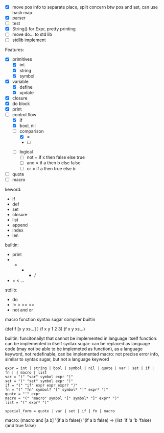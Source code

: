 - [x] move pos info to separate place, split concern btw pos and ast, can use hash map
- [x] parser
- [ ] test
- [x] String() for Expr, pretty printing
- [ ] move do... to std lib
- [ ] stdlib implement

Features:
- [x] primitives
  - [x] int
  - [x] string
  - [x] symbol
- [x] variable
  - [x] define
  - [x] update
- [x] closure
- [x] do block
- [x] print
- [ ] control flow
  - [x] if
  - [x] bool, nil
  - [ ] comparison
    - [x] =
    - [ ] >
  - [ ] logical
    - [ ] not = if x then false else true
    - [ ] and = if a then b else false
    - [ ] or = if a then true else b
- [ ] quote
- [ ] macro

keword:
- if
- def
- set
- closure
- list
- append
- index
- len

builtin:
- print
- + - * /
- = < ...

stdlib:
- do
- != > >= <=
- not and or


macro
function
syntax sugar
compiler
builtin

(def f [x y xs...] )
(f x y 1 2 3)
(f x y xs...)

builtin: funcitonailyt that cannot be implemented in language itself
function: can be implemented in itself
syntax sugar: can be replaced as language code (may not be able to be implemeted as function), as a language keyword, not redefinable, can be implemented
macro: not precise error info, similar to syntax sugar, but not a language keyword

```
expr = int | string | bool | symbol | nil | quote | var | set | if | fn | | macro | list
var = "(" "var" symbol expr ")"
set = "(" "set" symbol expr ")"
if = "(" "if" expr expr expr? ")"
fn = "(" "fn" symbol? "[" symbol* "]" expr* ")"
quote = "'" expr
macro = "(" "macro" symbol "[" symbol* "]" expr* ")"
list = "(" expr* ")"

special_form = quote | var | set | if | fn | macro
```

macro:
(macro and [a b] '(if a b false))
'(if a b false) => (list 'if 'a 'b 'false)
(and true false)
